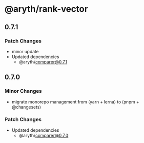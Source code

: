 # @aryth/rank-vector

## 0.7.1

### Patch Changes

- minor update
- Updated dependencies
  - @aryth/comparer@0.7.1

## 0.7.0

### Minor Changes

- migrate monorepo management from (yarn + lerna) to (pnpm + @changesets)

### Patch Changes

- Updated dependencies
  - @aryth/comparer@0.7.0
